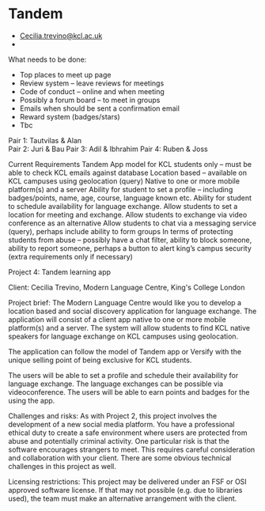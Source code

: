# Tandem

-	Cecilia.trevino@kcl.ac.uk
-	

What needs to be done:
-	Top places to meet up page
-	Review system – leave reviews for meetings
-	Code of conduct – online and when meeting
-	Possibly a forum board – to meet in groups
-	Emails when should be sent a confirmation email 
-	Reward system (badges/stars)
-	Tbc

Pair 1: Tautvilas & Alan  
Pair 2: Juri & Bau
Pair 3: Adil & Ibhrahim 
Pair 4: Ruben & Joss 






Current Requirements
Tandem App model for KCL students only – must be able to check KCL emails against database
Location based – available on KCL campuses using geolocation (query)
Native to one or more mobile platform(s) and a server
Ability for student to set a profile – including badges/points, name, age, course, language known etc.
Ability for student to schedule availability for language exchange.
Allow students to set a location for meeting and exchange.
Allow students to exchange via video conference as an alternative
Allow students to chat via a messaging service (query), perhaps include ability to form groups
In terms of protecting students from abuse – possibly have a chat filter, ability to block someone, ability to report someone, perhaps a button to alert king’s campus security (extra requirements only if necessary)





Project 4: Tandem learning app 

Client: Cecilia Trevino, Modern Language Centre, King's College London

Project brief: The Modern Language Centre would like you to develop a location based and social discovery application for language exchange. The application will consist of a client app native to one or more mobile platform(s) and a server.  The system will allow students to find KCL native speakers for language exchange on KCL campuses using geolocation. 

The application can follow the model of Tandem app or Versify with the unique selling point of being exclusive for KCL students.

The users will be able to set a profile and schedule their availability for language exchange. The language exchanges can be possible via videoconference. The users will be able to earn points and badges for the using the app. 

Challenges and risks: As with Project 2, this project involves the development of a new social media platform.  You have a professional ethical duty to create a safe environment where users are protected from abuse and potentially criminal activity.  One particular risk is that the software encourages strangers to meet.  This requires careful consideration and collaboration with your client.  There are some obvious technical challenges in this project as well.

Licensing restrictions: This project may be delivered under an FSF or OSI approved software license.  If that may not possible (e.g. due to libraries used), the team must make an alternative arrangement with the client.
